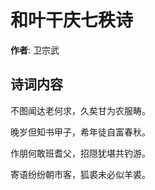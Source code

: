 # 和叶干庆七秩诗

**作者**: 卫宗武

## 诗词内容

不图闻达老何求，久矣甘为农服畴。

晚岁但知书甲子，希年徒自富春秋。

作朋何敢班耆父，招隠犹堪共钓游。

寄语纷纷朝市客，狐裘未必似羊裘。

